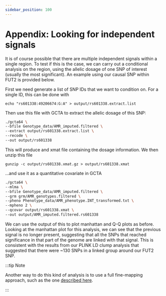 ```yaml
---
sidebar_position: 100
---
```


# Appendix: Looking for independent signals

It is of course possible that there are multiple independent signals within a single region. To test if this is the
case, we can carry out a conditional analysis on the region, using the allelic dosage of one SNP of interest (usually
the most significant). An example using our causal SNP within FUT2 is provided below.

First we need generate a list of SNP IDs that we want to condition on. For a single ID, this can be done with
```
echo "rs601338:49206674:G:A" > output/rs601338.extract.list
```

Then use this file with GCTA to extract the allelic dosage of this SNP:

```sh
./gcta64 \
--bfile Genotype_data/AMR_imputed.filtered \
--extract output/rs601338.extract.list \
--recode \
--out output/rs601338
```

This will produce and xmat file containing the dosage information. We then unzip this file

```
gunzip -c output/rs601338.xmat.gz > output/rs601338.xmat
```

...and use it as a quantitative covariate in GCTA

```sh
./gcta64 \
--mlma \
--bfile Genotype_data/AMR_imputed.filtered \
--grm grm/AMR_genotypes.filtered \
--pheno Phenotype_data/AMR_phenotype.INT_transformed.txt \
--mpheno 2 \
--qcovar output/rs601338.xmat \
--out output/AMR_imputed.filtered.rs601338
```

We can use the output of this to plot manhattan and Q-Q plots as before. Looking at the manhattan plot for this analysis, we can see that the previous signal is no longer present, suggesting that all the SNPs that reached significance in that part of the genome are linked with that signal. This is consistent with the results from our PLINK LD clump analysis that suggested that there were ~130 SNPs in a linked group around our FUT2 SNP.

:::tip Note

Another way to do this kind of analysis is to use a full fine-mapping approach, such as the one [described here](../meta-analysis_and_fine-mapping/README.md).

:::
